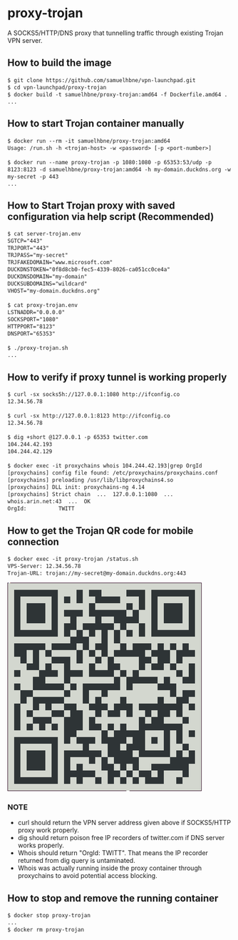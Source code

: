 # proxy-trojan

A SOCKS5/HTTP/DNS proxy that tunnelling traffic through existing Trojan VPN server.

## How to build the image

```shell
$ git clone https://github.com/samuelhbne/vpn-launchpad.git
$ cd vpn-launchpad/proxy-trojan
$ docker build -t samuelhbne/proxy-trojan:amd64 -f Dockerfile.amd64 .
...
```

## How to start Trojan container manually

```shell
$ docker run --rm -it samuelhbne/proxy-trojan:amd64
Usage: /run.sh -h <trojan-host> -w <password> [-p <port-number>]

$ docker run --name proxy-trojan -p 1080:1080 -p 65353:53/udp -p 8123:8123 -d samuelhbne/proxy-trojan:amd64 -h my-domain.duckdns.org -w my-secret -p 443
...
```

## How to Start Trojan proxy with saved configuration via help script (Recommended)

```shell
$ cat server-trojan.env
SGTCP="443"
TRJPORT="443"
TRJPASS="my-secret"
TRJFAKEDOMAIN="www.microsoft.com"
DUCKDNSTOKEN="0f8d8cb0-fec5-4339-8026-ca051cc0ce4a"
DUCKDNSDOMAIN="my-domain"
DUCKSUBDOMAINS="wildcard"
VHOST="my-domain.duckdns.org"

$ cat proxy-trojan.env
LSTNADDR="0.0.0.0"
SOCKSPORT="1080"
HTTPPORT="8123"
DNSPORT="65353"

$ ./proxy-trojan.sh
...
```

## How to verify if proxy tunnel is working properly

```shell
$ curl -sx socks5h://127.0.0.1:1080 http://ifconfig.co
12.34.56.78

$ curl -sx http://127.0.0.1:8123 http://ifconfig.co
12.34.56.78

$ dig +short @127.0.0.1 -p 65353 twitter.com
104.244.42.193
104.244.42.129

$ docker exec -it proxychains whois 104.244.42.193|grep OrgId
[proxychains] config file found: /etc/proxychains/proxychains.conf
[proxychains] preloading /usr/lib/libproxychains4.so
[proxychains] DLL init: proxychains-ng 4.14
[proxychains] Strict chain  ...  127.0.0.1:1080  ...  whois.arin.net:43  ...  OK
OrgId:          TWITT
```

## How to get the Trojan QR code for mobile connection

```shell
$ docker exec -it proxy-trojan /status.sh
VPS-Server: 12.34.56.78
Trojan-URL: trojan://my-secret@my-domain.duckdns.org:443
```

![QR code example](https://github.com/samuelhbne/vpn-launchpad/blob/master/images/qr-trojan.png)

### NOTE

- curl should return the VPN server address given above if SOCKS5/HTTP proxy work properly.
- dig should return poison free IP recorders of twitter.com if DNS server works properly.
- Whois should return "OrgId: TWITT". That means the IP recorder returned from dig query is untaminated.
- Whois was actually running inside the proxy container through proxychains to avoid potential access blocking.

## How to stop and remove the running container

```shell
$ docker stop proxy-trojan
...
$ docker rm proxy-trojan
```
